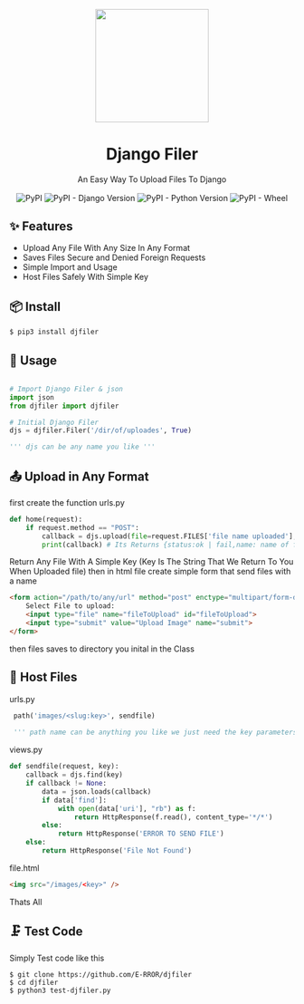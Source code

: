 <p align="center">
    <img width="200" src="https://raw.githubusercontent.com/E-RROR/djfiler/master/djfiler/d376573d-c0f3-4fde-8467-952d7ffada1d_200x200.png" />
</p>

<h1 align="center">Django Filer</h1>
<p align="center">An Easy Way To Upload Files To Django</p>
<div align="center">
<img align="center" alt="PyPI" src="https://img.shields.io/pypi/v/djfiler?color=%23cccc&label=version&style=plastic" />
<img align="center" alt="PyPI - Django Version" src="https://img.shields.io/pypi/djversions/djangorestframework" />
<img align="center" alt="PyPI - Python Version" src="https://img.shields.io/pypi/pyversions/djfiler" />
<img align="center" alt="PyPI - Wheel" src="https://img.shields.io/pypi/wheel/djfiler" />
</div>

## ✨ Features

- Upload Any File With Any Size In Any Format
- Saves Files Secure and Denied Foreign Requests
- Simple Import and Usage
- Host Files Safely With Simple Key

## 📦 Install

```bash
$ pip3 install djfiler
```

## 🔨 Usage

```python

# Import Django Filer & json
import json
from djfiler import djfiler

# Initial Django Filer
djs = djfiler.Filer('/dir/of/uploades', True)

''' djs can be any name you like '''
```

## 📤 Upload in Any Format
first create the function
urls.py
```python
def home(request):
    if request.method == "POST":
        callback = djs.upload(file=request.FILES['file name uploaded'], name="Optional" )
        print(callback) # Its Returns {status:ok | fail,name: name of file ( Its Key Of File ),type: type of file }
```
Return Any File With A Simple Key (Key Is The String That We Return To You When Uploaded file)
then in html file create simple form that send files with a name
```html
<form action="/path/to/any/url" method="post" enctype="multipart/form-data">
    Select File to upload:
    <input type="file" name="fileToUpload" id="fileToUpload">
    <input type="submit" value="Upload Image" name="submit">
</form>
```
then files saves to directory you inital in the Class

## 🎯 Host Files

urls.py
```python
 path('images/<slug:key>', sendfile)
 
 ''' path name can be anything you like we just need the key parameters '''
```
views.py
```python
def sendfile(request, key):
    callback = djs.find(key)
    if callback != None:
        data = json.loads(callback)
        if data['find']:
            with open(data['uri'], "rb") as f:
                return HttpResponse(f.read(), content_type='*/*')
        else:
            return HttpResponse('ERROR TO SEND FILE')
    else:
        return HttpResponse('File Not Found')
```
file.html
```html
<img src="/images/<key>" />
```
Thats All

## 🗜️ Test Code
Simply Test code like this
```shell
$ git clone https://github.com/E-RROR/djfiler
$ cd djfiler
$ python3 test-djfiler.py
```

